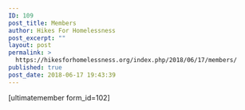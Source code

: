 ```yaml
---
ID: 109
post_title: Members
author: Hikes For Homelessness
post_excerpt: ""
layout: post
permalink: >
  https://hikesforhomelessness.org/index.php/2018/06/17/members/
published: true
post_date: 2018-06-17 19:43:39
---
```

[ultimatemember form_id=102]